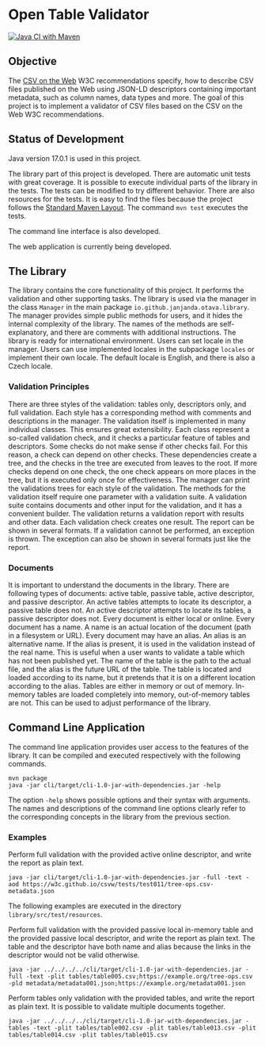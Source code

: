 # Open Table Validator

[![Java CI with Maven](https://github.com/JanJanda/otava/actions/workflows/maven.yml/badge.svg)](https://github.com/JanJanda/otava/actions/workflows/maven.yml)

## Objective

The [CSV on the Web](https://www.w3.org/TR/2016/NOTE-tabular-data-primer-20160225/) W3C recommendations specify, how to describe CSV files published on the Web using JSON-LD descriptors containing important metadata, such as column names, data types and more. The goal of this project is to implement a validator of CSV files based on the CSV on the Web W3C recommendations.

## Status of Development

Java version 17.0.1 is used in this project.

The library part of this project is developed. There are automatic unit tests with great coverage. It is possible to execute individual parts of the library in the tests. The tests can be modified to try different behavior. There are also resources for the tests. It is easy to find the files because the project follows the [Standard Maven Layout](https://maven.apache.org/guides/introduction/introduction-to-the-standard-directory-layout.html). The command `mvn test` executes the tests.

The command line interface is also developed.

The web application is currently being developed.

## The Library

The library contains the core functionality of this project. It performs the validation and other supporting tasks. The library is used via the manager in the class `Manager` in the main package `io.github.janjanda.otava.library`. The manager provides simple public methods for users, and it hides the internal complexity of the library. The names of the methods are self-explanatory, and there are comments with additional instructions. The library is ready for international environment. Users can set locale in the manager. Users can use implemented locales in the subpackage `locales` or implement their own locale. The default locale is English, and there is also a Czech locale.

### Validation Principles

There are three styles of the validation: tables only, descriptors only, and full validation. Each style has a corresponding method with comments and descriptions in the manager. The validation itself is implemented in many individual classes. This ensures great extensibility. Each class represent a so-called validation check, and it checks a particular feature of tables and descriptors. Some checks do not make sense if other checks fail. For this reason, a check can depend on other checks. These dependencies create a tree, and the checks in the tree are executed from leaves to the root. If more checks depend on one check, the one check appears on more places in the tree, but it is executed only once for effectiveness. The manager can print the validations trees for each style of the validation. The methods for the validation itself require one parameter with a validation suite. A validation suite contains documents and other input for the validation, and it has a convenient builder. The validation returns a validation report with results and other data. Each validation check creates one result. The report can be shown in several formats. If a validation cannot be performed, an exception is thrown. The exception can also be shown in several formats just like the report.

### Documents

It is important to understand the documents in the library. There are following types of documents: active table, passive table, active descriptor, and passive descriptor. An active tables attempts to locate its descriptor, a passive table does not. An active descriptor attempts to locate its tables, a passive descriptor does not. Every document is either local or online. Every document has a name. A name is an actual location of the document (path in a filesystem or URL). Every document may have an alias. An alias is an alternative name. If the alias is present, it is used in the validation instead of the real name. This is useful when a user wants to validate a table which has not been published yet. The name of the table is the path to the actual file, and the alias is the future URL of the table. The table is located and loaded according to its name, but it pretends that it is on a different location according to the alias. Tables are either in memory or out of memory. In-memory tables are loaded completely into memory, out-of-memory tables are not. This can be used to adjust performance of the library.

## Command Line Application

The command line application provides user access to the features of the library. It can be compiled and executed respectively with the following commands.

```
mvn package
java -jar cli/target/cli-1.0-jar-with-dependencies.jar -help
```

The option `-help` shows possible options and their syntax with arguments. The names and descriptions of the command line options clearly refer to the corresponding concepts in the library from the previous section.

### Examples

Perform full validation with the provided active online descriptor, and write the report as plain text.
```
java -jar cli/target/cli-1.0-jar-with-dependencies.jar -full -text -aod https://w3c.github.io/csvw/tests/test011/tree-ops.csv-metadata.json
```

The following examples are executed in the directory `library/src/test/resources`.

Perform full validation with the provided passive local in-memory table and the provided passive local descriptor, and write the report as plain text. The table and the descriptor have both name and alias because the links in the descriptor would not be valid otherwise.
```
java -jar ../../../../cli/target/cli-1.0-jar-with-dependencies.jar -full -text -plit tables/table005.csv;https://example.org/tree-ops.csv -pld metadata/metadata001.json;https://example.org/metadata001.json
```

Perform tables only validation with the provided tables, and write the report as plain text. It is possible to validate multiple documents together.
```
java -jar ../../../../cli/target/cli-1.0-jar-with-dependencies.jar -tables -text -plit tables/table002.csv -plit tables/table013.csv -plit tables/table014.csv -plit tables/table015.csv
```
